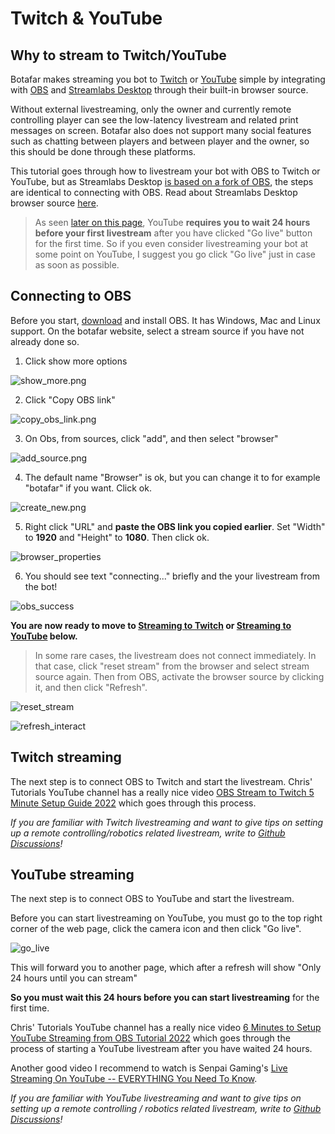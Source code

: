 # Twitch & YouTube

## Why to stream to Twitch/YouTube

Botafar makes streaming you bot to [Twitch](https://www.twitch.tv/) or [YouTube](https://www.youtube.com/) simple by integrating with [OBS](https://obsproject.com/) and [Streamlabs Desktop](https://streamlabs.com/) through their built-in browser source.

Without external livestreaming, only the owner and currently remote controlling player can see the low-latency livestream and related print messages on screen. Botafar also does not support many social features such as chatting between players and between player and the owner, so this should be done through these platforms.

This tutorial goes through how to livestream your bot with OBS to Twitch or YouTube, but as Streamlabs Desktop [is based on a fork of OBS](https://en.wikipedia.org/wiki/Streamlabs), the steps are identical to connecting with OBS. Read about Streamlabs Desktop browser source [here](https://blog.streamlabs.com/introducing-browser-source-interaction-for-streamlabs-obs-d8fc4dcbb1fb).

>As seen [later on this page](https://docs.botafar.com/twitch_and_youtube.html#streaming-to-youtube), YouTube **requires you to wait 24 hours before your first livestream** after you have clicked "Go live" button for the first time. So if you even consider livestreaming your bot at some point on YouTube, I suggest you go click "Go live" just in case as soon as possible.

## Connecting to OBS

Before you start, [download](https://obsproject.com/download) and install OBS. It has Windows, Mac and Linux support. On the botafar website, select a stream source if you have not already done so.

1. Click show more options

![show_more.png](https://docs-assets.botafar.com/show_more.png)

2. Click "Copy OBS link"

![copy_obs_link.png](https://docs-assets.botafar.com/copy_obs_link.png)

3. On Obs, from sources, click "add", and then select "browser"

![add_source.png](https://docs-assets.botafar.com/add_source.png)

4. The default name "Browser" is ok, but you can change it to for example "botafar" if you want. Click ok.

![create_new.png](https://docs-assets.botafar.com/create_new.png)

5. Right click "URL" and **paste the OBS link you copied earlier**. Set "Width" to **1920** and "Height" to **1080**. Then click ok.

![browser_properties](https://docs-assets.botafar.com/browser_properties.png)

6. You should see text "connecting..." briefly and the your livestream from the bot!

![obs_success](https://docs-assets.botafar.com/obs_success.png)

**You are now ready to move to [Streaming to Twitch](https://docs.botafar.com/twitch_and_youtube.html#twitch-streaming) or [Streaming to YouTube](https://docs.botafar.com/twitch_and_youtube.html#youtube-streaming) below.**

>In some rare cases, the livestream does not connect immediately. In that case, click "reset stream" from the browser and select stream source again. Then from OBS, activate the browser source by clicking it, and then click "Refresh".

![reset_stream](https://docs-assets.botafar.com/reset_stream.png)

![refresh_interact](https://docs-assets.botafar.com/refresh_interact.png)

## Twitch streaming

The next step is to connect OBS to Twitch and start the livestream. Chris' Tutorials YouTube channel has a really nice video [OBS Stream to Twitch 5 Minute Setup Guide 2022](https://www.youtube.com/watch?v=9HYB9N7_cZc) which goes through this process.

_If you are familiar with Twitch livestreaming and want to give tips on setting up a remote controlling/robotics related livestream, write to [Github Discussions](https://github.com/ollipal/botafar/discussions/categories/general)!_
## YouTube streaming

The next step is to connect OBS to YouTube and start the livestream.

Before you can start livestreaming on YouTube, you must go to the top right corner of the web page, click the camera icon and then click "Go live".

![go_live](https://docs-assets.botafar.com/go_live.png)

This will forward you to another page, which after a refresh will show "Only 24 hours until you can stream"

**So you must wait this 24 hours before you can start livestreaming** for the first time.

Chris' Tutorials YouTube channel has a really nice video [6 Minutes to Setup YouTube Streaming from OBS Tutorial 2022](https://www.youtube.com/watch?v=e3-ccdPmYuM) which goes through the process of starting a YouTube livestream after you have waited 24 hours.

Another good video I recommend to watch is Senpai Gaming's [Live Streaming On YouTube -- EVERYTHING You Need To Know](https://www.youtube.com/watch?v=qXzUOOD7Or0).

_If you are familiar with YouTube livestreaming and want to give tips on setting up a remote controlling / robotics related livestream, write to [Github Discussions](https://github.com/ollipal/botafar/discussions/categories/general)!_